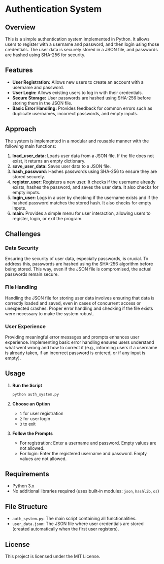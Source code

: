# Authentication System

## Overview

This is a simple authentication system implemented in Python. It allows users to register with a username and password, and then login using those credentials. The user data is securely stored in a JSON file, and passwords are hashed using SHA-256 for security.

## Features

- **User Registration:** Allows new users to create an account with a username and password.
- **User Login:** Allows existing users to log in with their credentials.
- **Secure Storage:** User passwords are hashed using SHA-256 before storing them in the JSON file.
- **Basic Error Handling:** Provides feedback for common errors such as duplicate usernames, incorrect passwords, and empty inputs.

## Approach

The system is implemented in a modular and reusable manner with the following main functions:

1. **load_user_data:** Loads user data from a JSON file. If the file does not exist, it returns an empty dictionary.
2. **save_user_data:** Saves user data to a JSON file.
3. **hash_password:** Hashes passwords using SHA-256 to ensure they are stored securely.
4. **register_user:** Registers a new user. It checks if the username already exists, hashes the password, and saves the user data. It also checks for empty inputs.
5. **login_user:** Logs in a user by checking if the username exists and if the hashed password matches the stored hash. It also checks for empty inputs.
6. **main:** Provides a simple menu for user interaction, allowing users to register, login, or exit the program.

## Challenges

### Data Security
Ensuring the security of user data, especially passwords, is crucial. To address this, passwords are hashed using the SHA-256 algorithm before being stored. This way, even if the JSON file is compromised, the actual passwords remain secure.

### File Handling
Handling the JSON file for storing user data involves ensuring that data is correctly loaded and saved, even in cases of concurrent access or unexpected crashes. Proper error handling and checking if the file exists were necessary to make the system robust.

### User Experience
Providing meaningful error messages and prompts enhances user experience. Implementing basic error handling ensures users understand what went wrong and how to correct it (e.g., informing users if a username is already taken, if an incorrect password is entered, or if any input is empty).

## Usage

1. **Run the Script**
    ```sh
    python auth_system.py
    ```

2. **Choose an Option**
    - `1` for user registration
    - `2` for user login
    - `3` to exit

3. **Follow the Prompts**
    - For registration: Enter a username and password. Empty values are not allowed.
    - For login: Enter the registered username and password. Empty values are not allowed.

## Requirements

- Python 3.x
- No additional libraries required (uses built-in modules: `json`, `hashlib`, `os`)

## File Structure

- `auth_system.py`: The main script containing all functionalities.
- `user_data.json`: The JSON file where user credentials are stored (created automatically when the first user registers).

## License

This project is licensed under the MIT License.